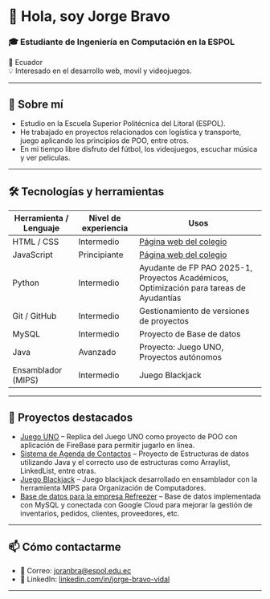 # 👋 Hola, soy Jorge Bravo

### 🎓 Estudiante de Ingeniería en Computación en la ESPOL  
📍 Ecuador  
💡 Interesado en el desarrollo web, movil y videojuegos.  

---

## 🚀 Sobre mí  
- Estudio en la Escuela Superior Politécnica del Litoral (ESPOL).  
- He trabajado en proyectos relacionados con logística y transporte, juego aplicando los principios de POO, entre otros.
- En mi tiempo libre disfruto del fútbol, los videojuegos, escuchar música y ver peliculas.  

---

## 🛠️ Tecnologías y herramientas

<table>
  <thead>
    <tr>
      <th>Herramienta / Lenguaje</th>
      <th>Nivel de experiencia</th>
      <th>Usos</th>
    </tr>
  </thead>
  <tbody>
    <tr>
      <td>HTML / CSS</td>
      <td>Intermedio</td>
      <td><a href="#">Página web del colegio</a></td>
    </tr>
    <tr>
      <td>JavaScript</td>
      <td>Principiante</td>
      <td><a href="#">Página web del colegio</a></td>
    </tr>
    <tr>
      <td>Python</td>
      <td>Intermedio</td>
      <td>Ayudante de FP PAO 2025-1, Proyectos Académicos, Optimización para tareas de Ayudantías</td>
    </tr>
    <tr>
      <td>Git / GitHub</td>
      <td>Intermedio</td>
      <td>Gestionamiento de versiones de proyectos</td>
    </tr>
    <tr>
      <td>MySQL</td>
      <td>Intermedio</td>
      <td>Proyecto de Base de datos</td>
    </tr>
    <tr>
      <td>Java</td>
      <td>Avanzado</td>
      <td>Proyecto: Juego UNO, Proyectos autónomos</td>
    </tr>
    <tr>
      <td>Ensamblador (MIPS)</td>
      <td>Intermedio</td>
      <td>Juego Blackjack</td>
    </tr>
  </tbody>
</table>


---

## 📂 Proyectos destacados  
- [Juego UNO](https://github.com/Reload2704/UNO-GameProject) – Replica del Juego UNO como proyecto de POO con aplicación de FireBase para permitir jugarlo en línea.  
- [Sistema de Agenda de Contactos](https://github.com/Juseperez/EstructurasProyecto) – Proyecto de Estructuras de datos utilizando Java y el correcto uso de estructuras como Arraylist, LinkedList, entre otras.
- [Juego Blackjack](https://github.com/Jaesparz/ProyectoORG) – Juego blackjack desarrollado en ensamblador con la herramienta MIPS para Organización de Computadores.   
- [Base de datos para la empresa Refreezer](https://github.com/mapachavez/RefreezerDB) – Base de datos implementada con MySQL y conectada con Google Cloud para mejorar la gestión de inventarios, pedidos, clientes, proveedores, etc.

---

## 📫 Cómo contactarme  
- 📧 Correo: [joranbra@espol.edu.ec](mailto:jornabra@espol.edu.ec)  
- 💼 LinkedIn: [linkedin.com/in/jorge-bravo-vidal](https://www.linkedin.com/in/jorge-bravo-vidal)  

---

